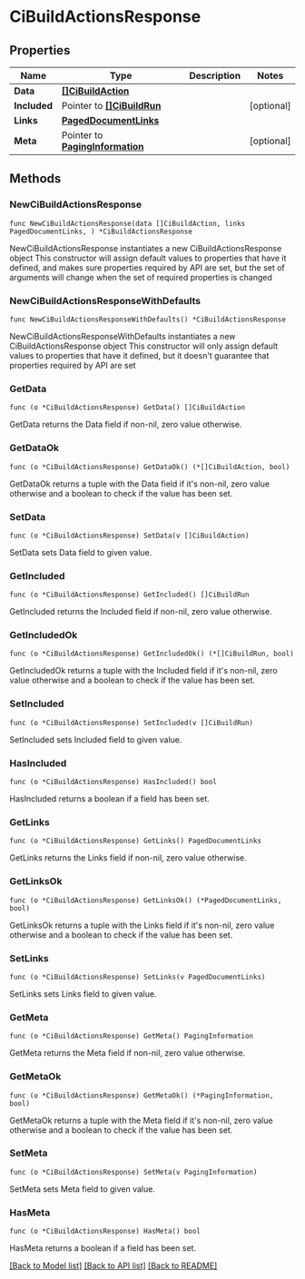 # CiBuildActionsResponse

## Properties

Name | Type | Description | Notes
------------ | ------------- | ------------- | -------------
**Data** | [**[]CiBuildAction**](CiBuildAction.md) |  | 
**Included** | Pointer to [**[]CiBuildRun**](CiBuildRun.md) |  | [optional] 
**Links** | [**PagedDocumentLinks**](PagedDocumentLinks.md) |  | 
**Meta** | Pointer to [**PagingInformation**](PagingInformation.md) |  | [optional] 

## Methods

### NewCiBuildActionsResponse

`func NewCiBuildActionsResponse(data []CiBuildAction, links PagedDocumentLinks, ) *CiBuildActionsResponse`

NewCiBuildActionsResponse instantiates a new CiBuildActionsResponse object
This constructor will assign default values to properties that have it defined,
and makes sure properties required by API are set, but the set of arguments
will change when the set of required properties is changed

### NewCiBuildActionsResponseWithDefaults

`func NewCiBuildActionsResponseWithDefaults() *CiBuildActionsResponse`

NewCiBuildActionsResponseWithDefaults instantiates a new CiBuildActionsResponse object
This constructor will only assign default values to properties that have it defined,
but it doesn't guarantee that properties required by API are set

### GetData

`func (o *CiBuildActionsResponse) GetData() []CiBuildAction`

GetData returns the Data field if non-nil, zero value otherwise.

### GetDataOk

`func (o *CiBuildActionsResponse) GetDataOk() (*[]CiBuildAction, bool)`

GetDataOk returns a tuple with the Data field if it's non-nil, zero value otherwise
and a boolean to check if the value has been set.

### SetData

`func (o *CiBuildActionsResponse) SetData(v []CiBuildAction)`

SetData sets Data field to given value.


### GetIncluded

`func (o *CiBuildActionsResponse) GetIncluded() []CiBuildRun`

GetIncluded returns the Included field if non-nil, zero value otherwise.

### GetIncludedOk

`func (o *CiBuildActionsResponse) GetIncludedOk() (*[]CiBuildRun, bool)`

GetIncludedOk returns a tuple with the Included field if it's non-nil, zero value otherwise
and a boolean to check if the value has been set.

### SetIncluded

`func (o *CiBuildActionsResponse) SetIncluded(v []CiBuildRun)`

SetIncluded sets Included field to given value.

### HasIncluded

`func (o *CiBuildActionsResponse) HasIncluded() bool`

HasIncluded returns a boolean if a field has been set.

### GetLinks

`func (o *CiBuildActionsResponse) GetLinks() PagedDocumentLinks`

GetLinks returns the Links field if non-nil, zero value otherwise.

### GetLinksOk

`func (o *CiBuildActionsResponse) GetLinksOk() (*PagedDocumentLinks, bool)`

GetLinksOk returns a tuple with the Links field if it's non-nil, zero value otherwise
and a boolean to check if the value has been set.

### SetLinks

`func (o *CiBuildActionsResponse) SetLinks(v PagedDocumentLinks)`

SetLinks sets Links field to given value.


### GetMeta

`func (o *CiBuildActionsResponse) GetMeta() PagingInformation`

GetMeta returns the Meta field if non-nil, zero value otherwise.

### GetMetaOk

`func (o *CiBuildActionsResponse) GetMetaOk() (*PagingInformation, bool)`

GetMetaOk returns a tuple with the Meta field if it's non-nil, zero value otherwise
and a boolean to check if the value has been set.

### SetMeta

`func (o *CiBuildActionsResponse) SetMeta(v PagingInformation)`

SetMeta sets Meta field to given value.

### HasMeta

`func (o *CiBuildActionsResponse) HasMeta() bool`

HasMeta returns a boolean if a field has been set.


[[Back to Model list]](../README.md#documentation-for-models) [[Back to API list]](../README.md#documentation-for-api-endpoints) [[Back to README]](../README.md)


